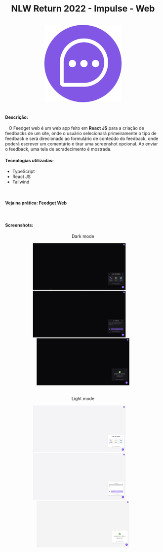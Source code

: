 <h1 align="center">NLW Return 2022 - Impulse - Web</h1>
<br/>

<div align="center">
  <img src="https://raw.githubusercontent.com/ViitorGomes/NLW_2022_Impulse/main/screenshots/feedget-icon.png" alt="ícone Feedget" width="250"/>
</div>
<br/>

#### Descrição:
&nbsp;&nbsp; O Feedget web é um web app feito em **React JS** para a criação de feedbacks de um site, onde o usuário selecionará primeiramente o tipo de feedback e será direcionado ao formulário de conteúdo do feedback, onde poderá escrever um comentário e tirar uma screenshot opcional. Ao enviar o feedback, uma tela de acradecimento é mostrada.
<br/>

#### Tecnologias utilizadas:
- TypeScript
- React JS
- Tailwind
<br/>

#### Veja na prática: [Feedget Web](https://nlw-2022-impulse-neon.vercel.app)
<br/>

#### Screenshots:
<p align="center">Dark mode</p>
<div align="center">
  <img src="https://raw.githubusercontent.com/ViitorGomes/NLW_2022_Impulse/main/screenshots/web_dark_1.jpg" alt="sessão de seleção do tipo de feedback no tema dark no Feedget web" width="300"/>
  &nbsp;&nbsp;&nbsp;&nbsp;&nbsp;
  <img src="https://raw.githubusercontent.com/ViitorGomes/NLW_2022_Impulse/main/screenshots/web_dark_2.jpg" alt="sessão de seleção do conteúdo do feedback no tema dark no Feedget web" width="300"/>
  &nbsp;&nbsp;&nbsp;&nbsp;&nbsp;
  <img src="https://raw.githubusercontent.com/ViitorGomes/NLW_2022_Impulse/main/screenshots/web_dark_3.jpg" alt="sessão de mensagem de feedback enviado no tema dark no Feedget web" width="300"/>
</div>
<br/>
<p align="center">Light mode</p>
<div align="center">
  <img src="https://raw.githubusercontent.com/ViitorGomes/NLW_2022_Impulse/main/screenshots/web_light_1.jpg" alt="sessão de seleção do tipo de feedback no tema light no Feedget web" width="300"/>
  &nbsp;&nbsp;&nbsp;&nbsp;&nbsp;
  <img src="https://raw.githubusercontent.com/ViitorGomes/NLW_2022_Impulse/main/screenshots/web_light_2.jpg" alt="sessão de seleção do conteúdo do feedback no tema light no Feedget web" width="300"/>
  &nbsp;&nbsp;&nbsp;&nbsp;&nbsp;
  <img src="https://raw.githubusercontent.com/ViitorGomes/NLW_2022_Impulse/main/screenshots/web_light_3.jpg" alt="sessão de mensagem de feedback enviado no tema light no Feedget web" width="300"/>
</div>
